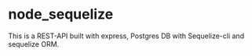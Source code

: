 # node_sequelize

This is a REST-API built with express,
Postgres DB with Sequelize-cli
and sequelize ORM.
